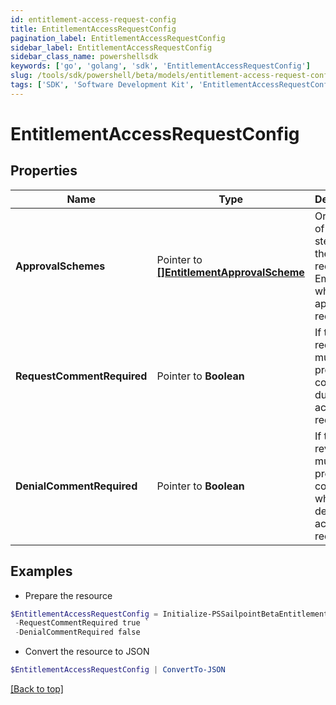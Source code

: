 ```yaml
---
id: entitlement-access-request-config
title: EntitlementAccessRequestConfig
pagination_label: EntitlementAccessRequestConfig
sidebar_label: EntitlementAccessRequestConfig
sidebar_class_name: powershellsdk
keywords: ['go', 'golang', 'sdk', 'EntitlementAccessRequestConfig'] 
slug: /tools/sdk/powershell/beta/models/entitlement-access-request-config
tags: ['SDK', 'Software Development Kit', 'EntitlementAccessRequestConfig']
---
```



# EntitlementAccessRequestConfig

## Properties

Name | Type | Description | Notes
------------ | ------------- | ------------- | -------------
**ApprovalSchemes** |  Pointer to [**[]EntitlementApprovalScheme**](entitlement-approval-scheme) | Ordered list of approval steps for the access request. Empty when no approval is required. | [optional] 
**RequestCommentRequired** |  Pointer to **Boolean** | If the requester must provide a comment during access request. | [optional] [default to $false]
**DenialCommentRequired** |  Pointer to **Boolean** | If the reviewer must provide a comment when denying the access request. | [optional] [default to $false]

## Examples

- Prepare the resource
```powershell
$EntitlementAccessRequestConfig = Initialize-PSSailpointBetaEntitlementAccessRequestConfig  -ApprovalSchemes null `
 -RequestCommentRequired true `
 -DenialCommentRequired false
```

- Convert the resource to JSON
```powershell
$EntitlementAccessRequestConfig | ConvertTo-JSON
```


[[Back to top]](#) 

